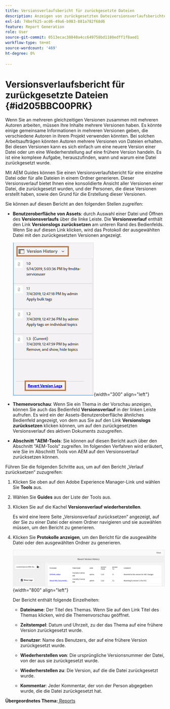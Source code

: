 ```yaml
---
title: Versionsverlaufsbericht für zurückgesetzte Dateien
description: Anzeigen von zurückgesetzten Dateiversionsverlaufsberichten in AEM Guides. Erfahren Sie, wie Sie über die Benutzeroberfläche von Assets, die Themenvorschau und die Auswahl der AEM-Tools auf die Protokolle der zurückgesetzten Versionen zugreifen können.
exl-id: 74bef625-acd6-49a6-b983-881a782f68d6
feature: Report Generation
role: User
source-git-commit: 0513ecac38840a4cc649758bd1180edff1f8aed1
workflow-type: tm+mt
source-wordcount: '469'
ht-degree: 0%

---
```


# Versionsverlaufsbericht für zurückgesetzte Dateien {#id205BBC00PRK}

Wenn Sie an mehreren gleichzeitigen Versionen zusammen mit mehreren Autoren arbeiten, müssen Ihre Inhalte mehrere Versionen haben. Es könnte einige gemeinsame Informationen in mehreren Versionen geben, die verschiedene Autoren in ihrem Projekt verwenden könnten. Bei solchen Arbeitsaufträgen könnten Autoren mehrere Versionen von Dateien erhalten. Bei diesen Versionen kann es sich einfach um eine neuere Version einer Datei oder um eine Wiederherstellung auf eine frühere Version handeln. Es ist eine komplexe Aufgabe, herauszufinden, wann und warum eine Datei zurückgesetzt wurde.

Mit AEM Guides können Sie einen Versionsverlaufsbericht für eine einzelne Datei oder für alle Dateien in einem Ordner generieren. Dieser Versionsverlauf bietet Ihnen eine konsolidierte Ansicht aller Versionen einer Datei, die zurückgesetzt wurden, und der Personen, die diese Versionen erstellt haben, sowie den Grund für die Erstellung dieser Versionen.

Sie können auf diesen Bericht an den folgenden Stellen zugreifen:

- **Benutzeroberfläche von Assets**: durch Auswahl einer Datei und Öffnen des **Versionsverlaufs** über die linke Leiste. Die **Versionsverlauf** enthält den Link **Versionslogs zurücksetzen** am unteren Rand des Bedienfelds. Wenn Sie auf diesen Link klicken, wird das Protokoll der ausgewählten Datei mit den zurückgesetzten Versionen angezeigt.

  ![](images/revert-log-from-assets-ui.png){width="300" align="left"}

- **Themenvorschau**: Wenn Sie ein Thema in der Vorschau anzeigen, können Sie auch das Bedienfeld **Versionsverlauf** in der linken Leiste aufrufen. Es wird ein der Assets-Benutzeroberfläche ähnliches Bedienfeld angezeigt, von dem aus Sie auf den Link **Versionslogs zurücksetzen** klicken können, um auf den zurückgesetzten Versionsverlauf des aktiven Dokuments zuzugreifen.

- **Abschnitt &quot;AEM-Tools**: Sie können auf diesen Bericht auch über den Abschnitt &quot;AEM-Tools“ zugreifen. Im folgenden Verfahren wird erläutert, wie Sie im Abschnitt Tools von AEM auf den Versionsverlauf zurücksetzen können.


Führen Sie die folgenden Schritte aus, um auf den Bericht „Verlauf zurücksetzen“ zuzugreifen:

1. Klicken Sie oben auf den Adobe Experience Manager-Link und wählen Sie **Tools** aus.

1. Wählen Sie **Guides** aus der Liste der Tools aus.

1. Klicken Sie auf die Kachel **Versionsverlauf wiederherstellen**.

   Es wird eine leere Seite „Versionsverlauf zurücksetzen“ angezeigt, auf der Sie zu einer Datei oder einem Ordner navigieren und sie auswählen müssen, um den Bericht zu generieren.

1. Klicken Sie **Protokolle anzeigen**, um den Bericht für die ausgewählte Datei oder den ausgewählten Ordner zu generieren.

   ![](images/revert-version-history-report.png){width="800" align="left"}

   Der Bericht enthält folgende Einzelheiten:

   - **Dateiname**: Der Titel des Themas. Wenn Sie auf den Link Titel des Themas klicken, wird die Themenvorschau geöffnet.

   - **Zeitstempel**: Datum und Uhrzeit, zu der das Thema auf eine frühere Version zurückgesetzt wurde.

   - **Benutzer**: Name des Benutzers, der auf eine frühere Version zurückgesetzt wurde.

   - **Wiederherstellen von**: Die ursprüngliche Versionsnummer der Datei, von der aus sie zurückgesetzt wurde.

   - **Wiederherstellen zu**: Die Version, auf die die Datei zurückgesetzt wurde.

   - **Kommentar**: Jeder Kommentar, der von der Person abgegeben wurde, die die Datei zurückgesetzt hat.


**Übergeordnetes Thema:**[ Reports](reports-intro.md)
